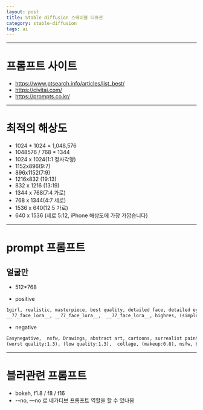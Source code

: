 ```yaml
---
layout: post
title: Stable diffusion 스테이블 디퓨젼
category: stable-diffusion
tags: ai
---
```


---

# 프롬프트 사이트
* https://www.ptsearch.info/articles/list_best/
* https://civitai.com/
* https://prompts.co.kr/

---

# 최적의 해상도
* 1024 * 1024 = 1,048,576
* 1048576 / 768 * 1344
* 1024 x 1024(1:1 정사각형)
* 1152x896(9:7)
* 896x1152(7:9)
* 1216x832 (19:13)
* 832 x 1216 (13:19)
* 1344 x 768(7:4 가로)
* 768 x 1344(4:7 세로)
* 1536 x 640(12:5 가로)
* 640 x 1536 (세로 5:12, iPhone 해상도에 가장 가깝습니다)

---

# prompt 프롬프트
## 얼굴만
* 512*768

* positive

```markdown
1girl, realistic, masterpiece, best quality, detailed face, detailed eyes, focus on face, light smile, happy,  realistic skin,  beauty face,  pretty, korean. portrait,  upper body,  cinematic light, 
__77_face_lora__, __77_face_lora__,  __77_face_lora__, highres, (simple background:1.2), 
```

* negative

```markdown
Easynegative,  nsfw, Drawings, abstract art, cartoons, surrealist painting, conceptual drawing, graphics, low resolution, (blurry:1.3), (strabismus:1.1), (western:1.2), (full body:1.2),
(worst quality:1.3), (low quality:1.3),  collage, (makeup:0.8), nsfw, bad proportions, floral print, loli, big eyes, (watermark:1.2), letter, (abs:1.2), (hand:1.7)
```

---

# 블러관련 프롬프트
* bokeh, f1.8 / f8 / f16
* --no, —no 로 네가티브 프롬프트 역할을 할 수 있나봄